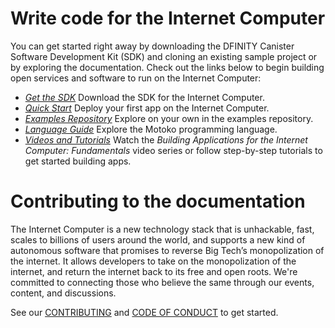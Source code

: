 # Write code for the Internet Computer

You can get started right away by downloading the DFINITY Canister Software Development Kit (SDK) and cloning an existing sample project or by exploring the documentation. Check out the links below to begin building open services and software to run on the Internet Computer:

- [*Get the SDK*](https://sdk.dfinity.org/docs/download.html) Download the SDK for the Internet Computer.
- [*Quick Start*](https://sdk.dfinity.org/docs/quickstart/quickstart-intro.html) Deploy your first app on the Internet Computer.
- [*Examples Repository*](https://github.com/dfinity/examples) Explore on your own in the examples repository.
- [*Language Guide*](https://sdk.dfinity.org/docs/language-guide/motoko.html) Explore the Motoko programming language.
- [*Videos and Tutorials*](https://sdk.dfinity.org/docs/videos-tutorials.html) Watch the _Building Applications for the Internet Computer: Fundamentals_ video series or follow step-by-step tutorials to get started building apps.

# Contributing to the documentation

The Internet Computer is a new technology stack that is unhackable, fast, scales to billions of users around the world, and supports a new kind of autonomous software that promises to reverse Big Tech’s monopolization of the internet. It allows developers to take on the monopolization of the internet, and return the internet back to its free and open roots. We're committed to connecting those who believe the same through our events, content, and discussions.

See our [CONTRIBUTING](.github/CONTRIBUTING.md) and [CODE OF CONDUCT](.github/CODE_OF_CONDUCT.md) to get started.
